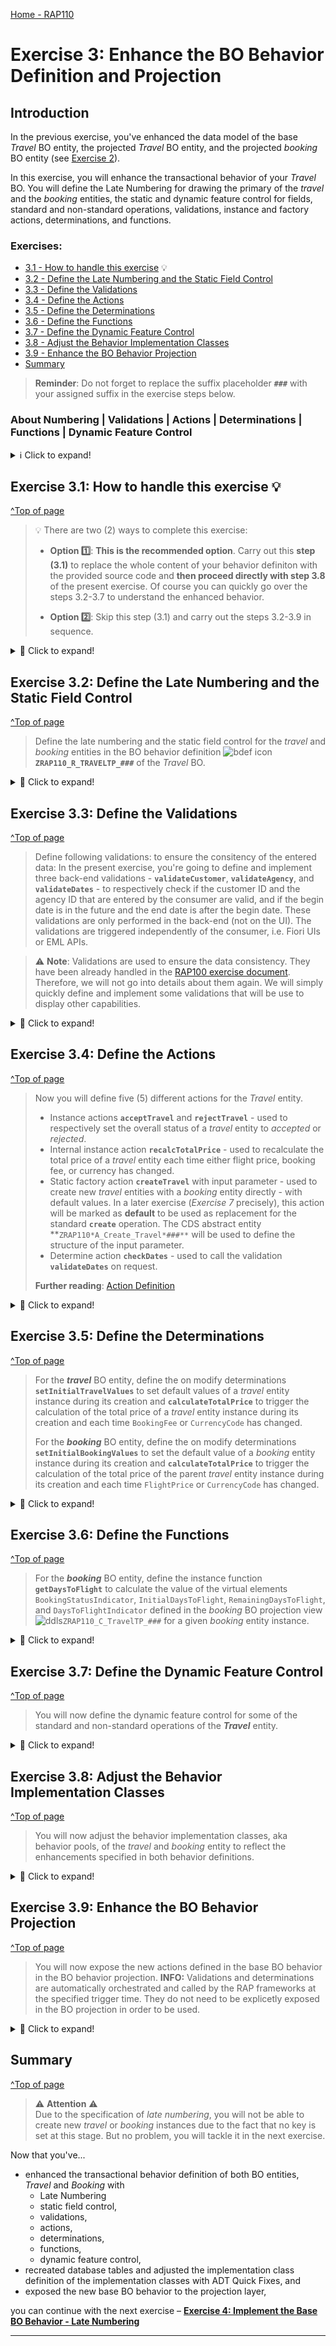 [Home - RAP110](../../README.md)

# Exercise 3: Enhance the BO Behavior Definition and Projection

## Introduction

In the previous exercise, you've enhanced the data model of the base _Travel_ BO entity, the projected _Travel_ BO entity, and the projected _booking_ BO entity (see [Exercise 2](../ex02/README.md)).

In this exercise, you will enhance the transactional behavior of your _Travel_ BO. You will define the Late Numbering for drawing the primary of the _travel_ and the _booking_ entities, the static and dynamic feature control for fields, standard and non-standard operations, validations, instance and factory actions, determinations, and functions.

### Exercises:

- [3.1 - How to handle this exercise](#exercise-31-how-to-handle-this-exercise-) 💡
- [3.2 - Define the Late Numbering and the Static Field Control](#exercise-32-define-the-late-numbering-and-the-static-field-control)
- [3.3 - Define the Validations](#exercise-33-define-the-validations)
- [3.4 - Define the Actions](#exercise-34-define-the-actions)
- [3.5 - Define the Determinations](#exercise-35-define-the-determinations)
- [3.6 - Define the Functions](#exercise-36-define-the-functions)
- [3.7 - Define the Dynamic Feature Control](#exercise-37-define-the-dynamic-feature-control)
- [3.8 - Adjust the Behavior Implementation Classes](#exercise-38-adjust-the-behavior-implementation-classes)
- [3.9 - Enhance the BO Behavior Projection](#exercise-39-enhance-the-bo-behavior-projection)
- [Summary](#summary)

> **Reminder**: Do not forget to replace the suffix placeholder **`###`** with your assigned suffix in the exercise steps below.

### About Numbering | Validations | Actions | Determinations | Functions | Dynamic Feature Control

<details> 
  <summary>ℹ Click to expand!</summary>
  
#### Numbering

  <details> 
  <summary>ℹ Click to expand!</summary>
    
> Numbering is about setting values for primary key fields of entity instances during runtime. Different types of numbering are supported in RAP which can be divided into two main categories: 
> - **Early numbering**: In an early numbering scenario, the primary key value is set instantly after the modify request for the `CREATE` is executed. The key values can be passed externally by the consumer or can be set internally by the framework or an implementation of the `FOR NUMBERING` method.
> - **Late numbering**: In a late numbering scenario, the key values are always assigned internally without consumer interaction after the point of no return in the interaction phase has passed, and the `SAVE` sequence is triggered. The latter will be implemented in the present exercise
>
> **Further reading**: [Numbering](https://help.sap.com/docs/btp/sap-abap-restful-application-programming-model/numbering)

</details>
      
#### Frontend validation & Backend validations

<details> 
  <summary>ℹ Click to expand!</summary>
  
> Validations are used to ensure the data consistency.
> As the name suggests, **front-end validations** are performed on the UI. They are used to improve the user experience by providing faster feedback and avoiding unnecessary roundtrips. In the RAP context, front-end validations are defined using CDS annotation or UI logic.  
> On the other hand, **back-end validations** are performed on the back-end. They are defined in the BO behavior definitions and implemented in the respective behavior pools.
> Frontend validations can be easily bypassed - e.g. by using EML APIs in the RAP context. Therefore, **backend validations are a MUST** to ensure the data consistency.
>
> In RAP, front-end validations are defined with the attribute **`usedForValidation`** in value helps defined with the element annotation `@Consumption.valueHelpDefinition`.
>
> **Further reading**: [Validations](https://help.sap.com/docs/btp/sap-abap-restful-application-programming-model/validations)

</details>
  
#### Actions
<details> 
  <summary>ℹ Click to expand!</summary>
  
> In the RAP context, an action is a non-standard operation that change the data of a BO instance.
>
> Actions are specified in behavior definitions and implemented in ABAP behavior pools.
> By default, actions are related to instances of a BO entity. The addition **`static`** allows you to define a static actions that are not bound to any instance but relates to the complete entity. The addition **`internal`** define a private action that can only be called within the given BO.
>
> Two main categories of actions can be implemented in RAP:  
> - **Non-factory actions**: Defines a RAP action which offers non-standard behavior. The custom logic must be implemented in the RAP handler method `FOR MODIFY`. An action per default relates to a RAP BO entity instance and changes the state of the instance.  An action is related to an instance by default. Non-factory actions can be instance-bound (default) or static.
> - **Factory actions**: Factory actions are used to create RAP BO entity instances. Factory actions can be instance-bound (default) or static. Instance-bound factory actions can copy specific values of an instance. Static factory actions can be used to create instances with prefilled default values.
>
> **Further reading**: [Actions](https://help.sap.com/viewer/923180ddb98240829d935862025004d6/Cloud/en-US/83bad707a5a241a2ae93953d81d17a6b.html) **|** [CDS BDL - non-standard operations](https://help.sap.com/doc/abapdocu_cp_index_htm/CLOUD/en-US/index.htm?file=abenbdl_nonstandard.htm) **|** [ABAP EML - response_param](https://help.sap.com/doc/abapdocu_cp_index_htm/CLOUD/en-US/index.htm?file=abapeml_response.htm)   
> **Further reading**: [RAP BO Contract](https://help.sap.com/docs/BTP/923180ddb98240829d935862025004d6/3a402c5cf6a74bc1a1de080b2a7c6978.html) **|** [RAP BO Provider API (derived types, %cid, implicit response parameters,...)](https://help.sap.com/docs/BTP/923180ddb98240829d935862025004d6/2a3da8a5b19e4f6b953e9a11fb5cc747.html?version=Cloud)
>
> **Further reading**: [Actions](https://help.sap.com/docs/btp/sap-abap-restful-application-programming-model/actions)

</details>
  
#### Determinations

<details>
  <summary>ℹ Click to expand!</summary>
  
> A determination is an optional part of the business object behavior that modifies instances of business objects based on trigger conditions. A determination is implicitly invoked by the RAP framework if the trigger condition of the determination is fulfilled.
> Trigger conditions can be modify operations and modified fields. A determination can be triggered `on modify` or `on save`.
>
> **Further reading**: [Determinations](https://help.sap.com/docs/btp/sap-abap-restful-application-programming-model/determinations)

</details>  
  
### Static and Dynamic Feature Control
  
<details> 
  <summary>ℹ Click to expand!</summary>
  
> As an application developer you may want to determine based on certain attributes of your business object entity, which fields should be read-only or mandatory or which functionality like update or actions are allowed.  As this property is related to an instance of this business object it is called Dynamic Feature Control.
>
> ℹ **Further reading**: [Adding Static and Dynamic Feature Control](https://help.sap.com/docs/btp/sap-abap-restful-application-programming-model/adding-static-and-dynamic-feature-control)  
</details>
  
</details>

## Exercise 3.1: How to handle this exercise 💡

[^Top of page](#)

> 💡 There are two (2) ways to complete this exercise:
>
> - **Option 1️⃣**: **This is the recommended option**. Carry out this **step (3.1)** to replace the whole content of your behavior definiton with the provided source code and **then proceed directly with step 3.8** of the present exercise. Of course you can quickly go over the steps 3.2-3.7 to understand the enhanced behavior.
>
> - **Option 2️⃣**: Skip this step (3.1) and carry out the steps 3.2-3.9 in sequence.

<details>
  <summary>🔵 Click to expand!</summary>
  
 1. Open the base behavior definition ![bdef](../images/adt_bdef.png)**`ZRAP110_R_TRAVELTP_###`** of the _Travel_ BO.
  
 2. Enhance the behavior definition of the _Travel_ BO with late numbering, validations, actions, determinations and a function. The static field control and the feature control will also be enhanced.
    For that, replace the whole source code of your behavior definition object with the source code from the document provided below.
  
    Replace all occurences of the placeholder `###` with your assigned suffix using **Ctrl+F**.
  
    ▶📄 **Source code document:** ![bdef](../images/adt_bdef.png)[CDS Behavior Definition ZRAP110_R_TRAVELTP_###](sources/EX03_BDEF_ZRAP110_R_TRAVELTP.txt)
  
 3. Save ![save icon](../images/adt_save.png) (**Ctrl+S**) the changes.  
  
    You're now getting errors indicating that the fields `DRAFTUUID` and `PARENTDRAFTUUID` which are required in the draft tables by _late numering_ are currently missing.
    this is due to the fact that any draft entity needs to have a key in order to be managed properly by the RAP frameworks in the interaction phase, until a primary key is drawn during late phase of the save sequence. To achieve this, a uuid-based key is required for the draft entities. Therefore, the _travel_ and _booking_ draft tables needs to be recreated.
 4. Recreate the draft table for _travel_ entities: ![tabl](../images/adt_tabl.png)**`ZRAP110_DTRAV###`**.
  
    Set your cursor on the table name, press **Ctrl+1**, and select the entry **`Recreate draft table zrap110_dtrav### for entity zrap110_r_traveltp_###.`** in the _**Quick Assist**_ view.
  
    The draft table is now enhanced.
  
    <img src="images/ex3x5.png" alt="Draft table" width="50%">
  
 5. Save ![save icon](../images/adt_save.png) and activate ![activate icon](../images/adt_activate.png) the changes.
  
    Close the _travel_ database table definition and go back to the behavior definition.
  
 4. Now, recreate the draft table for _booking_ entities: ![tabl](../images/adt_tabl.png)**`ZRAP110_DBOOK###`**.
  
    Set your cursor on the table name, press **Ctrl+1**, and select the entry **`Recreate draft table zrap110_dtrav### for entity zrap110_r_traveltp_###.`** in the _**Quick Assist**_ view.
  
    The draft table is now enhanced.
  
    <img src="images/ex3x6.png" alt="Draft table" width="50%">
  
 5. Save ![save icon](../images/adt_save.png) and activate ![activate icon](../images/adt_activate.png) the changes.
  
    Close the _booking_ database table definition and go back to the behavior definition.
  
 6. As last step, save ![save icon](../images/adt_save.png) (**Ctrl+S**) and activate ![activate icon](../images/adt_activate.png) (**Ctrl+F3**) the changes in the behavior definition.

7.  You can now go ahead directly with **[Exercise 3.8](#exercise-38-adjust-the-behavior-implementation-classes)** to adjust the behavior implementation classes, aka behavior pools, of both BO entities _travel_ and _booking_.

  </details>

## Exercise 3.2: Define the Late Numbering and the Static Field Control

[^Top of page](#)

> Define the late numbering and the static field control for the _travel_ and _booking_ entities in the BO behavior definition ![bdef icon](../images/adt_bdef.png) **`ZRAP110_R_TRAVELTP_###`** of the _Travel_ BO.

<details>
  <summary>🔵 Click to expand!</summary>

### Exercise 3.2.1: Define the Late Numbering and the Static Field Control for the _Travel_ BO entity

<details> 
  <summary>🟣 Click to expand!</summary>
  
 1. Open the behavior definition ![bdef icon](../images/adt_bdef.png)**`ZRAP110_R_TravelTP_###`** of your _Travel_ BO.

2.  Specify the late numbering statement provided below just after the statement **`authorization master( global )`**, just before the opening curly bracket **`{`** of the root BO entity _travel_ ![bdef](../images/adt_bdef.png)**`ZRAP110_R_TRAVELTP_###`** as shown on the screenshot.

    ```ABAP
    late numbering
    ```

    By doing this, ADT is now requiring an implementation class to be provided at the top level, directly after the keyword **`managed`** at the top of the editor.

    You can hover the error for more details.

    <img src="images/ex301.png" alt="BO Behavior Definition" width="50%">

3.  You will implement the late numbering in the behavior implementation class of the _travel_ root entity. Therefore, move the statement **_`implementation in class zrap110_BP_TravelTP_### unique`\_** to the top as shown on the screenshot.

    <img src="images/ex302.png" alt="BO Behavior Definition" width="50%">

4.  Recreate the draft table for _travel_ entities: ![tabl](../images/adt_tabl.png)**`ZRAP110_DTRAV###`**.

    Any draft entity needs to have a key in order to be managed properly by the RAP frameworks in the interaction phase, until a primary key is drawn during the save sequence. To achieve this, a uuid-based key is required for the draft entities. Therefore, the existing _travel_ draft table needs to be recreated.

    Set your cursor on the table name, press **Ctrl+1**, and select the entry **`Recreate draft table zrap110_dtrav### for entity zrap110_r_traveltp_###.`** in the _**Quick Assist**_ view.

    The draft table is now enhanced.

    <img src="images/ex303.png" alt="Draft table" width="50%">

5.  Save ![save icon](../images/adt_save.png) (**Ctrl+S**) and activate ![activate icon](../images/adt_activate.png) (**Ctrl+F3**) the changes.

    Close the database table definition and go ahead with the next step in the behavior definition.

6.  Specify the static field control for the _Travel_ BO entity:

    - **`TravelID`** should be set to **read-only** as it will be set by the late numbering logic at runtime.
    - **`TotalPrice`** should be set to **read-only** as will be calculated based on the booking fee (**`BookingFee`**) and the flight price of the associated booking entities **`FlightPrice`**.
    - **`BeginDate`** and **`EndDate`** should be specified as **mandatory**.

    Insert the code snippet provided below to the behavior definition as shown on the screenshot.

    Replace the readonly **`TravelID`** with following:

    ```ABAP
      field ( readonly ) TravelID;
      field ( readonly ) TotalPrice;
      field ( mandatory ) BeginDate, EndDate;
    ```

    <img src="images/ex3x7.png" alt="Draft table" width="50%">

7.  Save ![save icon](../images/adt_save.png) (**Ctrl+S**) the changes and go ahead with the next step.

</details>
  
### Exercise 3.2.2: Define the Late Numbering and the Static Field Control for the _Booking_ BO entity

<details> 
  <summary>🟣 Click to expand!</summary>
  
 1. Now go to the behavior definition ![bdef](../images/adt_bdef.png)**`ZRAP110_R_TRAVELTP_###`** of the _booking_ child entity located at the bottom of the behavior definition object.

    Add the late numbering statement   just after the statement **`authorization master( global )`**, before the opening curly bracket **`{`**.

    ```ABAP
    late numbering
    ```

    <img src="images/ex305.png" alt="BO Behavior Definition" width="50%">

    Now, mutiple error are displayed in ADT. This is due to the fact that a key is required for the draft entity in order to be managed properly by the RAP frameworks in the interaction phase, until a primary key is created during the save sequence.

2. Recreate the draft table for _booking_ entities: ![tabl](../images/adt_tabl.png)**`ZRAP110_DBOOK###`**.

   Simply set the mouse cursor on the table name, press **Ctrl+1**, and select the entry **`Recreate draft table zrap110_dbook### for entity zrap110_r_bookingtp_###.`** in the _**Quick Assist**_ view.

   The draft table is now enhanced.

   <img src="images/ex306.png" alt="Draft table" width="50%">

3. Save ![save icon](../images/adt_save.png) (**Ctrl+S**) and activate ![activate icon](../images/adt_activate.png) (**Ctrl+F3**) the changes.

   Close the database table definition and go ahead with the next step in the behavior definition.

4. Specify the static field control for the _Booking_ BO entity:

   - **`BookingID`** should be set to **read-only** as this a key field and will be set by the late numbering logic at runtime.
   - **`CustomerID`**, **`CarrierID`**, **`Flightdate`**, and **`BookingStatus`** should be specified as **mandatory**.

   Replace the statement `field ( readonly : update ) BookingID;` with following:

   ```ABAP
     field ( readonly ) BookingID;
     field ( mandatory ) CustomerID, CarrierID, Flightdate, BookingStatus;
   ```

   <img src="images/ex3x3.png" alt="Draft table" width="50%">

5. Save ![save icon](../images/adt_save.png) the changes and go ahead with the next step.

  </details>
  
</details> 
  
## Exercise 3.3: Define the Validations
[^Top of page](#)

> Define following validations: to ensure the consitency of the entered data:
> In the present exercise, you're going to define and implement three back-end validations - **`validateCustomer`**, **`validateAgency`**, and **`validateDates`** - to respectively check if the customer ID and the agency ID that are entered by the consumer are valid, and if the begin date is in the future and the end date is after the begin date. These validations are only performed in the back-end (not on the UI). The validations are triggered independently of the consumer, i.e. Fiori UIs or EML APIs.

> ⚠ **Note**: Validations are used to ensure the data consistency. They have been already handled in the [RAP100 exercise document](../../../rap100/readme.md#exercises). Therefore, we will not go into details about them again. We will simply quickly define and implement some validations that will be use to display other capabilities.

<details> 
  <summary>🔵 Click to expand!</summary>

### Exercise 3.3.1: Define the Validations of the _Travel_ BO entity

<details> 
  <summary>🟣 Click to expand!</summary>
  
 1. Define three (3) validations to check the values of **`CustomerID`**, **`AgencyID`**, **`BeginDate`** and **`EndDate`** of the _travel_ root entity. The validations will always be triggered `on save`, i.e. when has to be persisted.
  
    Insert the code snippet provided below in the behavior definition of the _travel_ root entity ![bdef](../images/adt_bdef.png)**`ZRAP110_R_TRAVELTP_###`** as shown on the screeshot below.  
  
    ```ABAP
     // validation(s)
      validation validateCustomer on save { create; field CustomerID; }
      validation validateAgency on save { create; field AgencyID; }
      validation validateDates on save { create; field BeginDate, EndDate; }     
    ```

    <img src="images/ex3xx1.png" alt="BO Behavior Definition" width="50%">

2. Add the validations to the **`draft determine action Prepare`** to allow the draft data to be validated before its transition to active data.

   ```ABAP
     draft determine action Prepare
     {
       validation validateCustomer;
       validation validateAgency;
       validation validateDates;
     }
   ```

   <img src="images/ex3xx2.png" alt="BO Behavior Definition" width="50%">

3. Save ![save icon](../images/adt_save.png) (**Ctrl+S**) the changes.

</details>  
  
### Exercise 3.3.2: Define the Validations of the _Booking_ BO entity

<details> 
  <summary>🟣 Click to expand!</summary>
  
 1. Define a validation to check the values of **`BookingStatus`**. The validation will always be triggered `on save`.
  
    Insert the code snippet provided below in the behavior definition ![bdef](../images/adt_bdef.png)**`ZRAP110_R_TRAVELTP_###`** of the _booking_ child entity.
  
    ```ABAP
      //validation(s)
      validation validateBookingStatus on save { create; field BookingStatus; }  
    ```
  
    <img src="images/ex3xx3.png" alt="BO Behavior Definition" width="50%">
  
 2. Add the new validation to the **`draft determine action Prepare`** of the _Travel_ root entity.
  
    ```ABAP
        validation Booking~validateBookingStatus;
    ```  
  
    <img src="images/ex3xx4.png" alt="BO Behavior Definition" width="50%">
  
 3. Save ![save icon](../images/adt_save.png) (**Ctrl+S**) the changes and go ahead with the next step.
  
  </details>
  
</details>

## Exercise 3.4: Define the Actions

[^Top of page](#)

> Now you will define five (5) different actions for the _Travel_ entity.
>
> - Instance actions **`acceptTravel`** and **`rejectTravel`** - used to respectively set the overall status of a _travel_ entity to _accepted_ or _rejected_.
> - Internal instance action **`recalcTotalPrice`** - used to recalculate the total price of a _travel_ entity each time either flight price, booking fee, or currency has changed.
> - Static factory action **`createTravel`** with input parameter - used to create new _travel_ entities with a _booking_ entity directly - with default values. In a later exercise (_Exercise 7_ precisely), this action will be marked as **default** to be used as replacement for the standard **`create`** operation. The CDS abstract entity **`ZRAP110*A_Create_Travel*###**` will be used to define the structure of the input parameter.
> - Determine action **`checkDates`** - used to call the validation **`validateDates`** on request.
>
> **Further reading**: [Action Definition](https://help.sap.com/docs/btp/sap-abap-restful-application-programming-model/action-definition)

<details> 
  <summary>🔵 Click to expand!</summary>

### Exercise 3.4.1: Define the Actions of the _Travel_ BO entity

<details> 
  <summary>🟣 Click to expand!</summary>

1. Define different actions in the behavior definition of the _travel_ root entity ![bdef](../images/adt_bdef.png)**`ZRAP110_R_TRAVELTP_###`**.

   Insert the code snippet provided below and replace the placeholder `###` with your assigned suffix.

   ```ABAP
     //action(s)
     action acceptTravel result [1] $self;
     action rejectTravel result [1] $self;
     internal action recalcTotalPrice;
     static factory action createTravel parameter ZRAP110_A_Create_Travel_### [1];
     determine action checkDates
     {
       validation validateDates;
     }
   ```

   <img src="images/ex3xx5.png" alt="BO Behavior Definition" width="50%">

2. Save ![save icon](../images/adt_save.png) (**Ctrl+S**) the changes and go ahead with the next step.

   **Brief explanation**:

   <details> 
   <summary>ℹ Click to expand!</summary>

   - Actions are instance-bound by default.
   - The instance actions **`acceptTravel`** and **`rejectTravel`** return a single _travel_ entity (`result [1] $self`).
   - The action **`recalcTotalPrice`** has the option `internal` and can, therefore, only be accessed from the business logic inside the BO implementation such as from a determination or from another action. It has no `result` parameter.
   - With the option `static`, the factory action **`createTravel`** is not bound to any instance but relates to the complete entity. It has an input parameter and creates an entity instance.
   - The CDS abstract entity **`ZRAP110_A_Create_Travel_###`** is used to define the structure of the input parameter.
   - The action **`checkDates`** with the option `determine` can be called on request via EML or via an action the UI to execute the validation `validateDates`.
   </details>

  </details>
  
</details>

## Exercise 3.5: Define the Determinations

[^Top of page](#)

> For the **_travel_** BO entity, define the on modify determinations **`setInitialTravelValues`** to set default values of a _travel_ entity instance during its creation and **`calculateTotalPrice`** to trigger the calculation of the total price of a _travel_ entity instance during its creation and each time `BookingFee` or `CurrencyCode` has changed.
>
> For the **_booking_** BO entity, define the on modify determinations **`setInitialBookingValues`** to set the default value of a _booking_ entity instance during its creation and **`calculateTotalPrice`** to trigger the calculation of the total price of the parent _travel_ entity instance during its creation and each time `FlightPrice` or `CurrencyCode` has changed.

<details> 
  <summary>🔵 Click to expand!</summary>

### Exercise 3.5.1: Define the Determinations of the _Travel_ BO entity

<details> 
  <summary>🟣 Click to expand!</summary>

1. Define the following `on modify` determinations:

   - **`setInitialTravelValues`** - to set the default value of `BeginDate`, `EndDate`, `CurrencyCode`, and `OverallStatus` during the creation of a **_travel_** entity instance.
   - **`calculateTotalPrice`** - to trigger the calculation of the total price of a _travel_ entity on modify at creation time and each time `BookingFee` or `CurrencyCode` has changed.

   For that, insert the code snippet provided below in the behavior definition of the _travel_ root entity ![bdef](../images/adt_bdef.png)**`ZRAP110_R_TRAVELTP_###`** as shown on the screenshot.

   ```ABAP
     //determination(s)
     determination setInitialTravelValues on modify { create; }
     determination calculateTotalPrice on modify { create; field BookingFee, CurrencyCode; }
   ```

   <img src="images/ex314.png" alt="BO Behavior Definition" width="50%">

2. Save ![save icon](../images/adt_save.png) (**Ctrl+S**) the changes and go ahead with the next step.

</details>
  
### Exercise 3.5.2: Define the Determinations of the _Booking_ BO entity

<details> 
  <summary>🟣 Click to expand!</summary>
  
 1. Define the following `on modify` determinations:
    - **`setInitialBookingValues`** - to set the default value of `TravelID`, `CustomerID`, and `BookingDate` during the creation of a **_travel_** entity instance on modify.
    - **`calculateTotalPrice`** - to trigger the calculation of the total price of a _travel_ entity on modify at creation time and each time `BookingFee` or `CurrencyCode` has changed.
  
    For that, insert the code snippet provided below in the behavior definition of the _booking_ child entity ![bdef](../images/adt_bdef.png)**`ZRAP110_R_TravelTP_###`**  as shown on the screenshot.

    ```ABAP
      //determination(s)
      determination setInitialBookingValues on modify { create; } //copy & paste
      determination calculateTotalPrice on modify { create; field FlightPrice, CurrencyCode; }  //**
    ```

    <img src="images/ex3xx6.png" alt="BO Behavior Definition" width="50%">

2.  Save ![save icon](../images/adt_save.png) (**Ctrl+S**) the changes and go ahead with the next step.

  </details>

</details>

## Exercise 3.6: Define the Functions

[^Top of page](#)

> For the **_booking_** BO entity, define the instance function **`getDaysToFlight`** to calculate the value of the virtual elements `BookingStatusIndicator`, `InitialDaysToFlight`, `RemainingDaysToFlight`, and `DaysToFlightIndicator` defined in the _booking_ BO projection view ![ddls](../images/adt_ddls.png)`ZRAP110_C_TravelTP_###` for a given _booking_ entity instance.

<details> 
  <summary>🔵 Click to expand!</summary>

### Exercise 3.6.1: Define the Function of the _Booking_ BO entity

<details> 
  <summary>🟣 Click to expand!</summary>
  
 1. The CDS abstract entity **`ZRAP110_A_DAYSTOFLIGHT_###`** provided in your exercise package **`ZRAP110_###`** will be used to define the type of the return structure of the `result` parameter.
  
    <img src="images/ex316.png" alt="BO Behavior Definition" width="50%">

    <details>
      <summary>Source code</summary>

       ```ABAP
       @EndUserText.label: 'Abstract entity for Days To Flight'
       define abstract entity ZRAP110_A_DaysToFlight_###
       {
         initial_days_to_flight   : abap.int4;
         remaining_days_to_flight : abap.int4;
         booking_status_indicator : abap.int4;
         days_to_flight_indicator : abap.int4;
       }
       ```

    </details>

2. Define the instance function **`getDaysToFlight`** in the _booking_ child entity ![bdef](../images/adt_bdef.png)**`ZRAP110_R_TravelTP_###`** as shown on the screenshot. Replace the placeholder `###` with your assigned suffix.

   ```ABAP
   //function(s)
   function getDaysToFlight result [1] ZRAP110_A_DaysToFlight_###;
   ```

   <img src="images/ex3xx7.png" alt="BO Behavior Definition" width="50%">

3. Save ![save icon](../images/adt_save.png) (**Ctrl+S**) the changes and go ahead with the next step.

  </details>

</details>

## Exercise 3.7: Define the Dynamic Feature Control

[^Top of page](#)

> You will now define the dynamic feature control for some of the standard and non-standard operations of the **_Travel_** entity.

<details> 
  <summary>🔵 Click to expand!</summary>

### Exercise 3.7.1: Define the Dynamic Feature Control of the _Travel_ BO entity

<details> 
  <summary>🟣 Click to expand!</summary>  
  
 1. Define the dynamic instance feature control for ...
    - the standard operations **`update`** and **`delete`**
    - the standard operation **`create`** by association for `_Booking_`
    - the instance actions **`acceptTravel`** and **`rejectTravel`**, and the  
    - the draft action **`Edit`**

    To achieve this add the statement below in the behavior definition of the _Travel_ root entity ![bdef](../images/adt_bdef.png)**`ZRAP110_R_TRAVELTP_###`** as shown on the screenshot.

    ```ABAP
    ( features : instance )
    ```

    <img src="images/ex318.png" alt="BO Behavior Definition" width="100%">

2.  Save ![save icon](../images/adt_save.png) (**Ctrl+S**) and activate ![activate icon](../images/adt_activate.png) (**Ctrl+F3**) the changes.

  </details>

</details>

## Exercise 3.8: Adjust the Behavior Implementation Classes

[^Top of page](#)

> You will now adjust the behavior implementation classes, aka behavior pools, of the _travel_ and _booking_ entity to reflect the enhancements specified in both behavior definitions.

<details> 
  <summary>🔵 Click to expand!</summary>

### Exercise 3.8.1: Adjust the Behavior Implementation Class of the _Travel_ BO entity.

<details> 
  <summary>🟣 Click to expand!</summary>
  
> You will now adjust the behavior implementation class (aka behavior pool) of the _Travel_ entity ![ABAP class](../images/adt_class.png)**`ZRAP110_BP_TRAVELTP_###`**.
  
 1. First, adjust the behavior pool for the _late numbering_.

    The _Late numbering_ is always implemented in the method **`adjust_number`** of the local saver class of the root BO entity. Therefore, the **local saver class** and the method must be defined in the behavior pool of the _travel_ entity.

    For that, go to the behavior definition of the _travel_ entity ![bdef](../images/adt_bdef.png)**`ZRAP110_R_TRAVELTP_###`**, set the cursor on **`late numbering`** and press **Ctrl+1** to start the ADT Quick Fix.

    Select **`Add required method adjust_number in new local saver class`** in the _Quick Assist view to update the behavior pool accordingly.

    <img src="images/ex319.png" alt="BO Behavior Definition" width="50%">

    The local saver class **`lsc_zrap110_r_traveltp_###`** has been added to the behavior pool of the _travel_ BO entity ![ABAP class](../images/adt_class.png)**`ZRAP110_BP_TRAVELTP_###`**.

2. Now, go ahead and adjust the **local handler class** for the other enhancements defined in the behavior definition of the _travel_ entity.

   For that, set the cursor on one of the new actions, determinations, or validations, e.g. **`acceptTravel`**, and press **Ctrl+1**.

   Select **`Add all 10 missing methods of entity zrap110_bp_traveltp_### in local handler class lhc_travel`** in the \_Quick Assist view to generate the missing methods.

   <img src="images/ex3xx8.png" alt="BO Behavior Definition" width="50%">

   The local handler class **`lhc_travel`** will be updated accordingly.

3. Also define the constant **`travel_status`** in the private section of the local handler class definition **`lhc_travel`**. It comprises the allowed values of the element **`TravelStatus`**.

   > ⚠ Make sure to define the constant in the local handler class **`lhc_travel`** - not in the local saver class.

   It comprises the allowed values of the fields **`BookingStatus`**

   Use the code snippet provided below

   ```ABAP
     CONSTANTS:
     "travel status
     BEGIN OF travel_status,
       open          TYPE c LENGTH 1 VALUE 'O', "Open
       accepted      TYPE c LENGTH 1 VALUE 'A', "Accepted
       rejected      TYPE c LENGTH 1 VALUE 'X', "Rejected
     END OF travel_status.
   ```

   <img src="images/ex321.png" alt="behavior pool" width="50%">

4. Save ![save icon](../images/adt_save.png) (**Ctrl+S**) and activate ![activate icon](../images/adt_activate.png) (**Ctrl+F3**) the changes

</details>
  
### Exercise 3.8.2: Adjust the Behavior Implementation Class of the _Booking_ BO entity

<details> 
  <summary>🟣 Click to expand!</summary>
  
> You will now adjust the behavior implementation class (aka behavior pool) of the _booking_ entity ![ABAP class](../images/adt_class.png)**`ZRAP110_BP_BookingTP_###`** 
  
 1. Now go to the behavior definition ![bdef](../images/adt_bdef.png)**`ZRAP110_R_TravelTP_###`**, set the cursor on one of the new determinations, validations or the function, e.g. **`validateBookingStatus`**, and press **Ctrl+1**.
  
    Select **`Add all 4 missing methods of entity zrap110_bp_bookingtp_### in local handler class lhc_booking`** in the _Quick Assist view to generate the missing methods.

    <img src="images/ex3xx9.png" alt="BO Behavior Definition" width="50%">

    The local handler class **`lhc_booking`** will be updated accordingly.

2.  Also define the constant **`booking_status`** in the private section of the local handler class definition **`lhc_travel`**.
    It comprises the allowed values of the element **`BookingStatus`**.

    Use the code snippet provided below

    ```ABAP
      CONSTANTS:
      "booking status
      BEGIN OF booking_status,
        new      TYPE c LENGTH 1 VALUE 'N', "New
        booked   TYPE c LENGTH 1 VALUE 'B', "Booked
        canceled TYPE c LENGTH 1 VALUE 'X', "Canceled
      END OF booking_status.
    ```

     <img src="images/ex323.png" alt="behavior pool" width="50%">

3.  Save ![save icon](../images/adt_save.png) (**Ctrl+S**) and activate ![activate icon](../images/adt_activate.png) (**Ctrl+F3**) the changes.

</details>  
  
</details>

## Exercise 3.9: Enhance the BO Behavior Projection

[^Top of page](#)

> You will now expose the new actions defined in the base BO behavior in the BO behavior projection.
> **INFO:** Validations and determinations are automatically orchestrated and called by the RAP frameworks at the specified trigger time. They do not need to be explicetly exposed in the BO projection in order to be used.

 <details> 
  <summary>🔵 Click to expand!</summary>
  
 1. Open the behavior projection ![bdef](../images/adt_bdef.png)**`ZRAP110_C_TRAVELTP_###`** and add the new actions **`acceptTravel`**, **`rejectTravel`**, **`createTravel`**, and **`checkDates`** using the keyword **`expose`**.
  
    Use the code snippet provided below for te purpose as shown on the screenshot.
  
    ```ABAP
      use action acceptTravel;
      use action rejectTravel;
      use action createTravel;

      use action checkDates;
    ```

    <img src="images/ex324.png" alt="BO Behavior Definition" width="50%">

2.  Save ![save icon](../images/adt_save.png) (**Ctrl+S**) and activate ![activate icon](../images/adt_activate.png) (**Ctrl+F3**) the changes. Close the behavior projection.

 </details>

## Summary

[^Top of page](#)

> ⚠ **Attention** ⚠  
> Due to the specification of _late numbering_, you will not be able to create new _travel_ or _booking_ instances due to the fact that no key is set at this stage. But no problem, you will tackle it in the next exercise.

Now that you've...

- enhanced the transactional behavior definition of both BO entities, _Travel_ and _Booking_ with
  - Late Numbering
  - static field control,
  - validations,
  - actions,
  - determinations,
  - functions,
  - dynamic feature control,
- recreated database tables and adjusted the implementation class definition of the implementation classes with ADT Quick Fixes, and
- exposed the new base BO behavior to the projection layer,

you can continue with the next exercise – **[Exercise 4: Implement the Base BO Behavior - Late Numbering](../ex04/README.md)**

---
